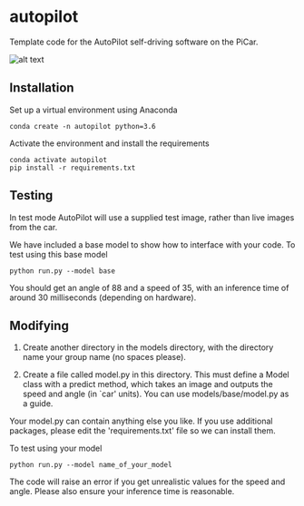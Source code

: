 # autopilot

Template code for the AutoPilot self-driving software on the PiCar. 

![alt text](https://github.com/adammoss/autopilot/blob/main/test.png?raw=true)

## Installation

Set up a virtual environment using Anaconda

```
conda create -n autopilot python=3.6
```

Activate the environment and install the requirements

```
conda activate autopilot
pip install -r requirements.txt
```

## Testing

In test mode AutoPilot will use a supplied test image, rather than live images from the car.

We have included a base model to show how to interface with your code. To test using this base model

```
python run.py --model base
```

You should get an angle of 88 and a speed of 35, with an inference time of around 30 milliseconds (depending on hardware).


## Modifying

1. Create another directory in the models directory, with the directory name your group name (no spaces please). 

2. Create a file called model.py in this directory. This must define a Model class with a predict method, which takes an image and outputs the speed and angle (in `car' units). You can use models/base/model.py as a guide.

Your model.py can contain anything else you like. If you use additional packages, please edit the 'requirements.txt' file so we can install them. 

To test using your model

```
python run.py --model name_of_your_model
```

The code will raise an error if you get unrealistic values for the speed and angle. Please also ensure your inference time is reasonable.
